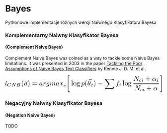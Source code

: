 # Bayes

Pythonowe implementacje różnych wersji Naiwnego Klasyfikatora Bayesa


### Komplementarny Naiwny Klasyfikator Bayesa
#### (Complement Naive Bayes)

Complement Naive Bayes was coined as a way to tackle some Naive Bayes limitations. It was presented in 2003 in the paper [Tackling the Poor Assumptions of Naive Bayes Text Classifiers](https://people.csail.mit.edu/jrennie/papers/icml03-nb.pdf) by Rennie J. D. M. et al. 


![Image of Yaktocat](./img/eq1.png)


### Negacyjny Naiwny Klasyfikator Bayesa
#### (Negation Naive Bayes)

TODO

